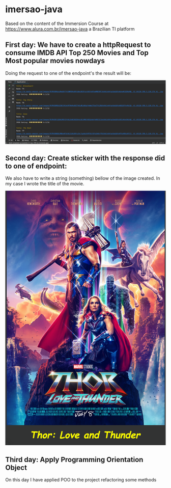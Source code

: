 # imersao-java

Based on the content of the Immersion Course at https://www.alura.com.br/imersao-java
a Brazilian TI platform 

## First day: We have to create a httpRequest to consume IMDB API Top 250 Movies and Top Most popular movies nowdays

Doing the request to one of the endpoint's the result will be:

![Output](docs/screenshot-top-250-popular-movies.png)

## Second day: Create sticker with the response did to one of endpoint:

We also have to write a string (something) bellow of the image created.
In my case I wrote the title of the movie.

![](docs/image-thor-love-and-thunder.png)


## Third day: Apply Programming Orientation Object

On this day I have applied POO to the project refactoring some methods
